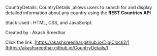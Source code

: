 CountryDetails: CountryDetails ,allows users to search for and display detailed information about any country using the **REST Countries API**

Stack Used : HTML, CSS, and JavaScript.

Created by : Akash Sreedhar

Click the link :[https://akashsreedhar.github.io/DigiClock2/](https://akashsreedhar.github.io/CountryDetails/)
